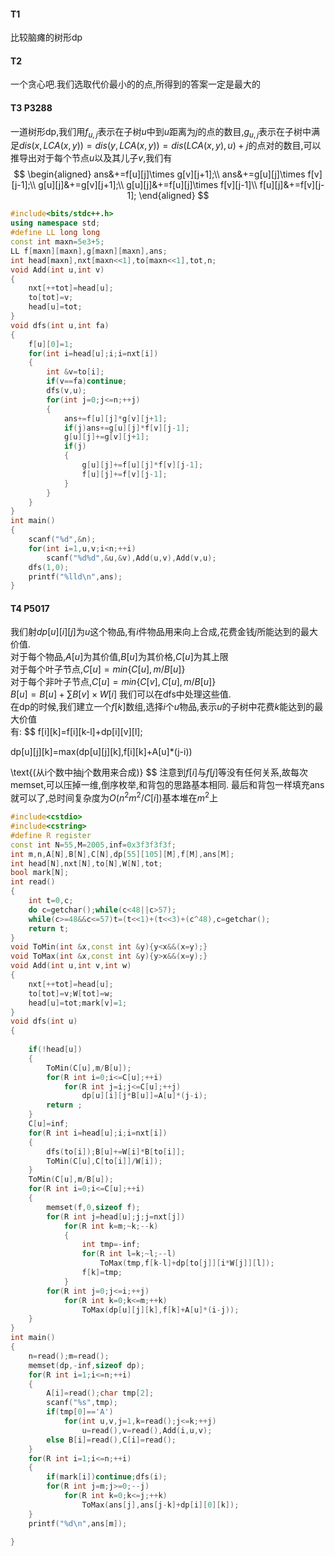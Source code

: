#### T1
比较脑瘫的树形dp
#### T2
一个贪心吧.我们选取代价最小的的点,所得到的答案一定是最大的
#### T3 P3288
一道树形dp,我们用$f_{u,j}$表示在子树$u$中到$u$距离为$j$的点的数目,$g_{u,j}$表示在子树中满足$dis(x,LCA(x,y))=dis(y,LCA(x,y))=dis(LCA(x,y),u)+j$的点对的数目,可以推导出对于每个节点$u$以及其儿子$v$,我们有
$$
\begin{aligned}
ans&+=f[u][j]\times g[v][j+1];\\
ans&+=g[u][j]\times f[v][j-1];\\
g[u][j]&+=g[v][j+1];\\
g[u][j]&+=f[u][j]\times f[v][j-1]\\
f[u][j]&+=f[v][j-1];
\end{aligned}
$$
```cpp
#include<bits/stdc++.h>
using namespace std;
#define LL long long
const int maxn=5e3+5;
LL f[maxn][maxn],g[maxn][maxn],ans;
int head[maxn],nxt[maxn<<1],to[maxn<<1],tot,n;
void Add(int u,int v)
{
    nxt[++tot]=head[u];
    to[tot]=v;
    head[u]=tot;
} 
void dfs(int u,int fa)
{
    f[u][0]=1; 
    for(int i=head[u];i;i=nxt[i])
    {
        int &v=to[i];
        if(v==fa)continue;
        dfs(v,u); 
        for(int j=0;j<=n;++j)
        {
            ans+=f[u][j]*g[v][j+1];
            if(j)ans+=g[u][j]*f[v][j-1];
            g[u][j]+=g[v][j+1];
            if(j)
            {
                g[u][j]+=f[u][j]*f[v][j-1];
                f[u][j]+=f[v][j-1];
            }
        }
    }
}   
int main()
{
    scanf("%d",&n);
    for(int i=1,u,v;i<n;++i)
        scanf("%d%d",&u,&v),Add(u,v),Add(v,u);
    dfs(1,0);
    printf("%lld\n",ans);
}
```
#### T4 P5017
我们射$dp[u][i][j]$为$u$这个物品,有$i$件物品用来向上合成,花费金钱$j$所能达到的最大价值.  
对于每个物品,$A[u]$为其价值,$B[u]$为其价格,$C[u]$为其上限  
对于每个叶子节点,$C[u]=min\{C[u],m/B[u]\}$  
对于每个非叶子节点,$C[u]=min\{C[v],C[u],m/B[u]\}$  
$B[u]=B[u]+\sum B[v]\times W[i]$
我们可以在dfs中处理这些值.  
在dp的时候,我们建立一个$f[k]$数组,选择$i$个$u$物品,表示$u$的子树中花费$k$能达到的最大价值  
有:
$$
f[i][k]=f[i][k-l]+dp[i][v][l];

dp[u][j][k]=max(dp[u][j][k],f[i][k]+A[u]*(j-i))

\text{(从i个数中抽j个数用来合成)}
$$
注意到$f[i]$与$f[j]$等没有任何关系,故每次memset,可以压掉一维,倒序枚举,和背包的思路基本相同.
最后和背包一样填充ans就可以了,总时间复杂度为$O(n^2m^2/C[i])$基本堆在$m^2$上  

```cpp
#include<cstdio>
#include<cstring>
#define R register
const int N=55,M=2005,inf=0x3f3f3f3f;
int m,n,A[N],B[N],C[N],dp[55][105][M],f[M],ans[M];
int head[N],nxt[N],to[N],W[N],tot;
bool mark[N];
int read()
{
    int t=0,c;
    do c=getchar();while(c<48||c>57);
    while(c>=48&&c<=57)t=(t<<1)+(t<<3)+(c^48),c=getchar();
    return t;
}
void ToMin(int &x,const int &y){y<x&&(x=y);}
void ToMax(int &x,const int &y){y>x&&(x=y);}
void Add(int u,int v,int w)
{
    nxt[++tot]=head[u];
    to[tot]=v;W[tot]=w;
    head[u]=tot;mark[v]=1;
}
void dfs(int u)
{
 
    if(!head[u])
    {
        ToMin(C[u],m/B[u]);
        for(R int i=0;i<=C[u];++i)
            for(R int j=i;j<=C[u];++j)
                dp[u][i][j*B[u]]=A[u]*(j-i);
        return ;
    }
    C[u]=inf;
    for(R int i=head[u];i;i=nxt[i])
    {
        dfs(to[i]);B[u]+=W[i]*B[to[i]];
        ToMin(C[u],C[to[i]]/W[i]);
    }
    ToMin(C[u],m/B[u]);
    for(R int i=0;i<=C[u];++i)
    {
        memset(f,0,sizeof f);
        for(R int j=head[u];j;j=nxt[j])
            for(R int k=m;~k;--k)
            {
                int tmp=-inf;
                for(R int l=k;~l;--l)
                    ToMax(tmp,f[k-l]+dp[to[j]][i*W[j]][l]);
                f[k]=tmp;
            }
        for(R int j=0;j<=i;++j)
            for(R int k=0;k<=m;++k)
                ToMax(dp[u][j][k],f[k]+A[u]*(i-j));
    }
}
int main()
{
    n=read();m=read();
    memset(dp,-inf,sizeof dp);
    for(R int i=1;i<=n;++i)
    {
        A[i]=read();char tmp[2];
        scanf("%s",tmp);
        if(tmp[0]=='A')
            for(int u,v,j=1,k=read();j<=k;++j)
                u=read(),v=read(),Add(i,u,v);
        else B[i]=read(),C[i]=read();
    }
    for(R int i=1;i<=n;++i)
    {
        if(mark[i])continue;dfs(i);
        for(R int j=m;j>=0;--j)
            for(R int k=0;k<=j;++k)
                ToMax(ans[j],ans[j-k]+dp[i][0][k]);
    }
    printf("%d\n",ans[m]);
 
}
```
